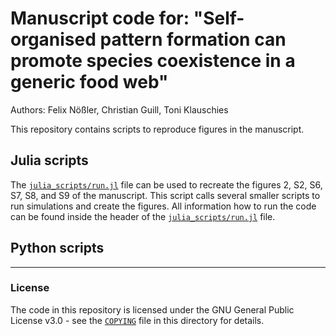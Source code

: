 # Manuscript code for: "Self-organised pattern formation can promote species coexistence in a generic food web"

Authors: Felix Nößler, Christian Guill, Toni Klauschies

This repository contains scripts to reproduce figures in the manuscript.

## Julia scripts

The [`julia_scripts/run.jl`](julia_scripts/run.jl) file can be used to recreate the figures 2, S2, S6, S7, S8, and S9 of the manuscript. This script calls several smaller scripts to run simulations and create the figures. All information how to run the code can be found inside the header of the [`julia_scripts/run.jl`](julia_scripts/run.jl) file.

## Python scripts

--- 

### License


The code in this repository is licensed under the GNU General Public License v3.0 - see the [`COPYING`](COPYING) file in this directory for details.
